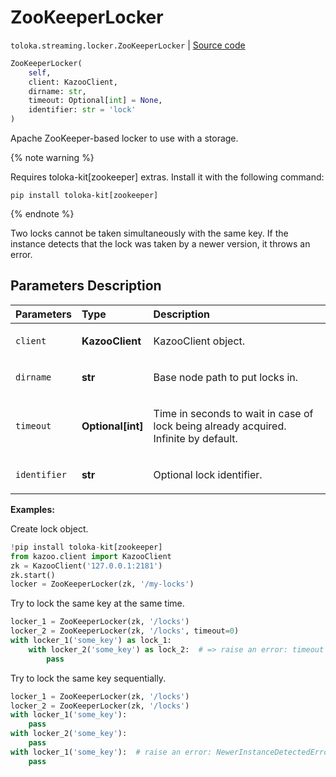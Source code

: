 # ZooKeeperLocker
`toloka.streaming.locker.ZooKeeperLocker` | [Source code](https://github.com/Toloka/toloka-kit/blob/v1.2.0.post1/src/streaming/locker.py#L115)

```python
ZooKeeperLocker(
    self,
    client: KazooClient,
    dirname: str,
    timeout: Optional[int] = None,
    identifier: str = 'lock'
)
```

Apache ZooKeeper-based locker to use with a storage.


{% note warning %}

Requires toloka-kit[zookeeper] extras. Install it with the following command:

```shell
pip install toloka-kit[zookeeper]
```

{% endnote %}

Two locks cannot be taken simultaneously with the same key.
If the instance detects that the lock was taken by a newer version, it throws an error.

## Parameters Description

| Parameters | Type | Description |
| :----------| :----| :-----------|
`client`|**KazooClient**|<p>KazooClient object.</p>
`dirname`|**str**|<p>Base node path to put locks in.</p>
`timeout`|**Optional\[int\]**|<p>Time in seconds to wait in case of lock being already acquired. Infinite by default.</p>
`identifier`|**str**|<p>Optional lock identifier.</p>

**Examples:**

Create lock object.

```python
!pip install toloka-kit[zookeeper]
from kazoo.client import KazooClient
zk = KazooClient('127.0.0.1:2181')
zk.start()
locker = ZooKeeperLocker(zk, '/my-locks')
```
Try to lock the same key at the same time.

```python
locker_1 = ZooKeeperLocker(zk, '/locks')
locker_2 = ZooKeeperLocker(zk, '/locks', timeout=0)
with locker_1('some_key') as lock_1:
    with locker_2('some_key') as lock_2:  # => raise an error: timeout
        pass
```

Try to lock the same key sequentially.

```python
locker_1 = ZooKeeperLocker(zk, '/locks')
locker_2 = ZooKeeperLocker(zk, '/locks')
with locker_1('some_key'):
    pass
with locker_2('some_key'):
    pass
with locker_1('some_key'):  # raise an error: NewerInstanceDetectedError
    pass
```
